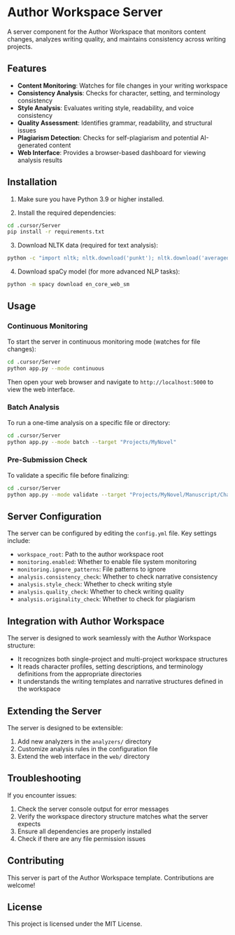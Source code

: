 # Author Workspace Server

A server component for the Author Workspace that monitors content changes, analyzes writing quality, and maintains consistency across writing projects.

## Features

- **Content Monitoring**: Watches for file changes in your writing workspace
- **Consistency Analysis**: Checks for character, setting, and terminology consistency
- **Style Analysis**: Evaluates writing style, readability, and voice consistency
- **Quality Assessment**: Identifies grammar, readability, and structural issues
- **Plagiarism Detection**: Checks for self-plagiarism and potential AI-generated content
- **Web Interface**: Provides a browser-based dashboard for viewing analysis results

## Installation

1. Make sure you have Python 3.9 or higher installed.

2. Install the required dependencies:

```bash
cd .cursor/Server
pip install -r requirements.txt
```

3. Download NLTK data (required for text analysis):

```bash
python -c "import nltk; nltk.download('punkt'); nltk.download('averaged_perceptron_tagger')"
```

4. Download spaCy model (for more advanced NLP tasks):

```bash
python -m spacy download en_core_web_sm
```

## Usage

### Continuous Monitoring

To start the server in continuous monitoring mode (watches for file changes):

```bash
cd .cursor/Server
python app.py --mode continuous
```

Then open your web browser and navigate to `http://localhost:5000` to view the web interface.

### Batch Analysis

To run a one-time analysis on a specific file or directory:

```bash
cd .cursor/Server
python app.py --mode batch --target "Projects/MyNovel"
```

### Pre-Submission Check

To validate a specific file before finalizing:

```bash
cd .cursor/Server
python app.py --mode validate --target "Projects/MyNovel/Manuscript/Chapter03.md"
```

## Server Configuration

The server can be configured by editing the `config.yml` file. Key settings include:

- `workspace_root`: Path to the author workspace root
- `monitoring.enabled`: Whether to enable file system monitoring
- `monitoring.ignore_patterns`: File patterns to ignore
- `analysis.consistency_check`: Whether to check narrative consistency
- `analysis.style_check`: Whether to check writing style
- `analysis.quality_check`: Whether to check writing quality
- `analysis.originality_check`: Whether to check for plagiarism

## Integration with Author Workspace

The server is designed to work seamlessly with the Author Workspace structure:

- It recognizes both single-project and multi-project workspace structures
- It reads character profiles, setting descriptions, and terminology definitions from the appropriate directories
- It understands the writing templates and narrative structures defined in the workspace

## Extending the Server

The server is designed to be extensible:

1. Add new analyzers in the `analyzers/` directory
2. Customize analysis rules in the configuration file
3. Extend the web interface in the `web/` directory

## Troubleshooting

If you encounter issues:

1. Check the server console output for error messages
2. Verify the workspace directory structure matches what the server expects
3. Ensure all dependencies are properly installed
4. Check if there are any file permission issues

## Contributing

This server is part of the Author Workspace template. Contributions are welcome! 

## License

This project is licensed under the MIT License. 